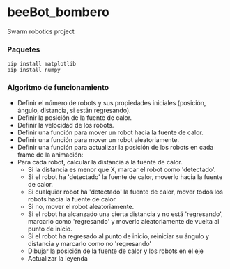 # beeBot_bombero

Swarm robotics project

### Paquetes

```
pip install matplotlib
pip install numpy
```

### Algoritmo de funcionamiento

- Definir el número de robots y sus propiedades iniciales (posición, ángulo, distancia, si están regresando).
- Definir la posición de la fuente de calor.
- Definir la velocidad de los robots.
- Definir una función para mover un robot hacia la fuente de calor.
- Definir una función para mover un robot aleatoriamente.
- Definir una función para actualizar la posición de los robots en cada frame de la animación:
- Para cada robot, calcular la distancia a la fuente de calor.
  - Si la distancia es menor que X, marcar el robot como 'detectado'.
  - Si el robot ha 'detectado' la fuente de calor, moverlo hacia la fuente de calor.
  - Si cualquier robot ha 'detectado' la fuente de calor, mover todos los robots hacia la fuente de calor.
  - Si no, mover el robot aleatoriamente.
  - Si el robot ha alcanzado una cierta distancia y no está 'regresando', marcarlo como 'regresando' y moverlo aleatoriamente de vuelta al punto de inicio.
  - Si el robot ha regresado al punto de inicio, reiniciar su ángulo y distancia y marcarlo como no 'regresando'
  - Dibujar la posición de la fuente de calor y los robots en el eje
  - Actualizar la leyenda
